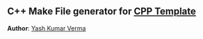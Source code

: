 C++ Make File generator for [CPP Template](https://github.com/YashKumarVerma/cpp-template)
---

**Author**: [Yash Kumar Verma](http://github.com/yashkumarverma)
